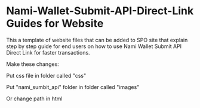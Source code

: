 # Nami-Wallet-Submit-API-Direct-Link Guides for Website

This a template of website files that can be added to SPO site that explain step by step guide for end users on how to use Nami Wallet Submit API Direct Link for faster transactions.


Make these changes:

Put css file in folder called "css"

Put "nami_sumbit_api" folder in folder called "images"

Or change path in html
